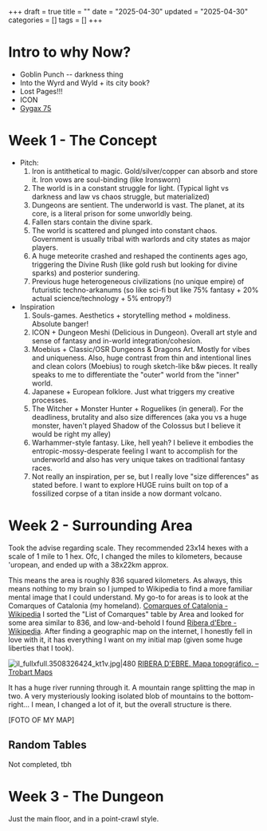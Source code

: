 +++
draft = true
title = ""
date = "2025-04-30"
updated = "2025-04-30"
categories = []
tags = []
+++

# Intro to why Now?

- Goblin Punch -- darkness thing
- Into the Wyrd and Wyld + its city book?
- Lost Pages!!! 
- ICON
- [Gygax 75](https://plundergrounds.itch.io/gygax75)

# Week 1 - The Concept

- Pitch:
	1.  Iron is antithetical to magic. Gold/silver/copper can absorb and store it. Iron vows are soul-binding (like Ironsworn)
	2. The world is in a constant struggle for light. (Typical light vs darkness and law vs chaos struggle, but materialized) 
	3. Dungeons are sentient. The underworld is vast. The planet, at its core, is a literal prison for some unworldly being. 
	4. Fallen stars contain the divine spark.
	5. The world is scattered and plunged into constant chaos. Government is usually tribal with warlords and city states as major players.
	6. A huge meteorite crashed and reshaped the continents ages ago, triggering the Divine Rush (like gold rush but looking for divine sparks) and posterior sundering.
	7. Previous huge heterogeneous civilizations (no unique empire) of futuristic techno-arkanums (so like sci-fi but like 75% fantasy + 20% actual science/technology + 5% entropy?)
- Inspiration
	1. Souls-games. Aesthetics + storytelling method + moldiness. Absolute banger!
	2. ICON + Dungeon Meshi (Delicious in Dungeon). Overall art style and sense of fantasy and in-world integration/cohesion.
	3. Moebius + Classic/OSR Dungeons & Dragons Art. Mostly for vibes and uniqueness. Also, huge contrast from thin and intentional lines and clean colors (Moebius) to rough sketch-like b&w pieces. It really speaks to me to differentiate the "outer" world from the "inner" world. 
	4. Japanese + European folklore. Just what triggers my creative processes. 
	5. The Witcher + Monster Hunter + Roguelikes (in general). For the deadliness, brutality and also size differences (aka you vs a huge monster, haven't played Shadow of the Colossus but I believe it would be right my alley)
	6. Warhammer-style fantasy. Like, hell yeah? I believe it embodies the entropic-mossy-desperate feeling I want to accomplish for the underworld and also has very unique takes on traditional fantasy races. 
	7. Not really an inspiration, per se, but I really love "size differences" as stated before. I want to explore HUGE ruins built on top of a fossilized corpse of a titan inside a now dormant volcano. 

# Week 2 - Surrounding Area

Took the advise regarding scale. They recommended 23x14 hexes with a scale of 1 mile to 1 hex. Ofc, I changed the miles to kilometers, because 'uropean, and ended up with a 38x22km approx. 

This means the area is roughly 836 squared kilometers. As always, this means nothing to my brain so I jumped to Wikipedia to find a more familiar mental image that I could understand. My go-to for areas is to look at the Comarques of Catalonia (my homeland). [Comarques of Catalonia - Wikipedia](https://en.wikipedia.org/wiki/Comarques_of_Catalonia)
I sorted the "List of Comarques" table by Area and looked for some area similar to 836, and low-and-behold I found [Ribera d'Ebre - Wikipedia](https://en.wikipedia.org/wiki/Ribera_d%27Ebre). After finding a geographic map on the internet, I honestly fell in love with it, it has everything I want on my initial map (given some huge liberties that I took). 

![il\_fullxfull.3508326424\_kt1v.jpg|480](https://trobart.cat/cdn/shop/products/il_fullxfull.3508326424_kt1v.jpg?v=1697632545&width=1100)
[RIBERA D'EBRE. Mapa topográfico. – Trobart Maps](https://trobart.cat/products/ribera-debre-mapa-topografic-en-color)

It has a huge river running through it. A mountain range splitting the map in two. A very mysteriously looking isolated blob of mountains to the bottom-right... I mean, I changed a lot of it, but the overall structure is there. 

[FOTO OF MY MAP]

## Random Tables

Not completed, tbh

# Week 3 - The Dungeon

Just the main floor, and in a point-crawl style. 
